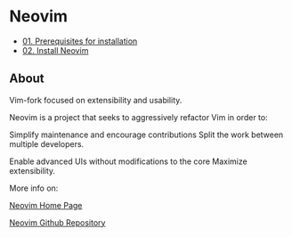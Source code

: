 # Neovim

- [01. Prerequisites for installation](Neovim/01.Prerequisite_for_installation.md)
- [02. Install Neovim](Neovim/02.Install_neovim.md)


## About

  Vim-fork focused on extensibility and usability.
  
  Neovim is a project that seeks to aggressively refactor Vim in order to:

  Simplify maintenance and encourage contributions
  Split the work between multiple developers.

  Enable advanced UIs without modifications to the core
  Maximize extensibility.
  

  More info on:  

  [Neovim Home Page](https://neovim.io/)

  [Neovim Github Repository](https://github.com/neovim/neovim)